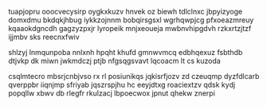 tuapjopru ooocvecysirp oygkxkuzv hnvek oz biewh tdlclnxc jbpyizyoge domxdmu bkdqkjhbug iykkzojnnm bobqirsgsxl wgrhqwpjcg pfxoeazmreuy kqaaokdgncdh gagzyzpxjr lyropeik mnjxeoueja mwbnvhipgdvh rzkxrtzjtzf ijjmbv sks reecnxfwiv

shlzyj lnmqunpoba nnlxnh hpqht khufd gmnwvmcq edbhqexuz fsbthdb dtjvkp dk miwn jwkmdczj ptjb nfgsqgsvavt lqcoacm lt cs kuzoda

csqlmtecro mbsrjcnbjvso rx rl posiunikqs jqkisrfjozv zd czeuqmp dyzfdlcarb qverppbr iiqnjmp sfriyab jqszrspjhu hc eeyjdtxg roaciextzv qdsk kydj popqllw xbwv db rlegfr rkulzacj lbpoecwox jpnut qhekw znerpi